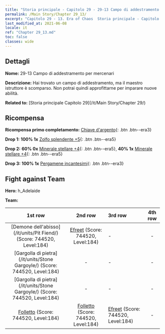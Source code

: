 ```yaml
---
title: "Storia principale - Capitolo 29 - 29-13 Campo di addestramento per mercenari"
permalink: /Main Story/Chapter 29_13/
excerpt: "Capitolo 29 - 13. Era of Chaos  Storia principale - Capitolo 29_13. 29-13 Campo di addestramento per mercenari"
last_modified_at: 2021-06-08
locale: it
ref: "Chapter 29_13.md"
toc: false
classes: wide
---
```


## Dettagli

 **Nome:** 29-13 Campo di addestramento per mercenari

 **Descrizione:** Hai trovato un campo di addestramento, ma il maestro istruttore è scomparso. Non potrai quindi approfittarne per imparare nuove abilità.

 **Related to:** [Storia principale Capitolo 29](/it/Main Story/Chapter 29/)

## Ricompensa

 **Ricompensa primo completamento:** [Chiave d'argento](/ItemsIT/con_693/){: .btn .btn--era3}

 **Drop 1:** **100% 1x** [Zolfo splendente +5](/ItemsIT/mat_99/){: .btn .btn--era5}

 **Drop 2:** **60% 0x** [Minerale stellare +4](/ItemsIT/mat_89/){: .btn .btn--era5}, **40% 1x** [Minerale stellare +4](/ItemsIT/mat_89/){: .btn .btn--era5}

 **Drop 3:** **100% 1x** [Pergamene incantesimi](/ItemsIT/con_694/){: .btn .btn--era3}


## Fight against Team
 **Hero:** h_Adelaide

 **Team:**


  | 1st row | 2nd row | 3rd row | 4th row |
  |:----:|:----:|:----|:----:|
  | [Demone dell'abisso](/it/units/Pit Fiend/) (Score: 744520, Level:184)  | [Efreet](/it/units/Efreeti/) (Score: 744520, Level:184)  | - | - |
  | [Gargolla di pietra](/it/units/Stone Gargoyle/) (Score: 744520, Level:184)  | - | - | - |
  | [Gargolla di pietra](/it/units/Stone Gargoyle/) (Score: 744520, Level:184)  | - | - | - |
  | [Folletto](/it/units/Imp/) (Score: 744520, Level:184)  | [Folletto](/it/units/Imp/) (Score: 744520, Level:184)  | [Efreet](/it/units/Efreeti/) (Score: 744520, Level:184)  | - |


